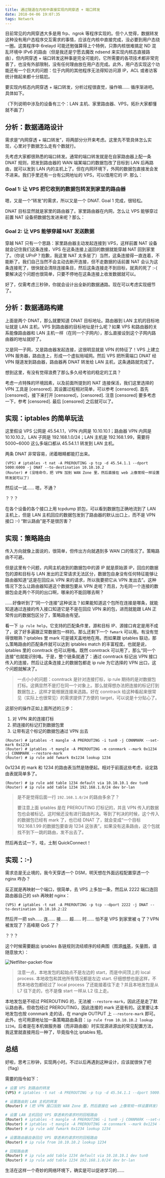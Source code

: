 ```yaml
---
title: 通过隧道在内核中直接实现内网穿透 + 端口转发
date: 2018-04-06 19:07:35
tags: Network
---
```


目前常见的内网穿透大多是用 frp、ngrok 等程序实现的。但个人觉得，数据转发这种没有用户态程序交互需求的事情，应该在内核中直接完成，没必要到用户态绕一圈。这类程序中 6relayd 可能还勉强算得上个特例，只靠内核很难搞定 ND 混乱环境中 IPv6 的路由（但是我还是宁愿去魔改 ndsend 来实现内核态直接路由），但内网穿透 + 端口转发这种事是完全可能的，它所需要的各项技术都非常完善了，也没有外部限制，没有任何理由放在用户态完成。此外，用户态实现这个功能还有一个巨大的问题：位于内网的其他程序无法得知访问源 IP，ACL 或者访客统计做起来都十分尴尬。

要实现内核态内网穿透 + 端口转发，分析过程很直觉，操作嘛…… 循序渐进吧。具体如下。

（下列说明中涉及的设备有三个：LAN 主机、家里路由器、VPS，拓扑大家都懂就不画了）

## 分析：数据通路设计

需求是“内网穿透 + 端口转发”，将两部分分开来考虑。这里先不管具体怎么实现，心里对于数据怎么走有个数就行。

先考虑大家都很熟悉的端口转发。通常的端口转发就是在自家路由器上配一条 DNAT 规则，把发到路由器的 WAN 端某端口的数据包改了目标到 LAN 后再路由，就可以发到 LAN 内的主机上了。但在内网环境下，外网的数据包直接发会发不进来。我们手里还有一台有公网地址的 VPS，可以借用它的 IP. 那么：

### Goal 1: 让 VPS 把它收到的数据包转发到家里的路由器

嗯，又是一个“转发”的需求，所以又是一个 DNAT. Goal 1 完成，很轻松。

DNAT 目标显然就是家里的路由器了。家里路由器在内网，怎么让 VPS 能够穿过前置 NAT 设备把数据包发进来呢？那么：

### Goal 2: 让 VPS 能够穿越 NAT 发送数据

穿越 NAT 只有一个思路：家里路由器主动发起连接到 VPS，这样前置 NAT 设备就会记住我们这条连接，VPS 在这条连接上返回的数据就能穿越 NAT 回到家里了。（你说 UPnP？抱歉，我这里 NAT 太多层了）当然，这条连接得一直连着，不能断了。我们自己当然不会主动去断开连接，但不走数据的话前置 NAT 会认为这条连接死了，很快就会清除连接条目，然后这条连接走不到目标，就真的死了 :-( 要解决这个问题也很简单，只要不停地在这条连接上收发数据就可以。

好了，仅需考虑三秒钟，你就会设计出全新的数据通路。现在可以考虑实现细节了。

## 分析：数据通路构建

上面是两个 DNAT，那么就要知道 DNAT 目标地址。路由器到 LAN 主机的目标地址就是 LAN 主机，VPS 到路由器的目标地址是什么呢？如果 VPS 和路由器的关系能像路由器和 LAN 主机一样（在同一个子网内），那么直接设到这个子网内路由器的地址就好了。

又是同一子网，又是路由器发起连接，这很明显就是 VPN 的特征了！VPS 上建立 VPN 服务器，路由连上，形成一个虚拟局域网。然后 VPS 把所需端口 DNAT 经 VPN 隧道发到路由器，路由器再 DNAT 转发给 LAN 主机，这条通路就完成了。

想到这里，有没有觉得浪费了那么多久经考验的稳定的工具？

考虑一点特殊的环境因素，以及前面所提到的 NAT 连接保活，我们这里选择的 VPN 工具是 [censored]. 其设置过程相对简单，可以参考 [censored]. 首先 [censored]，接下来打开 [censored]，[censored]. 注意 [censored] 要多考虑一下，参考 [censored]. 最后 [censored] 之后就可以了。

## 实现：iptables 的简单玩法

这里假设 VPS 公网是 45.54.1.1，VPN 内网是 10.10.10.1；路由器 VPN 内网是 10.10.10.2，LAN 子网是 192.168.1.0/24；LAN 主机是 192.168.1.99，需要将 5000~6000 这么多端口都从 45.54.1.1 转发到 LAN 主机。

两条 DNAT 非常容易，闭着眼睛都能打出来。

```shell
(VPS) # iptables -t nat -A PREROUTING -p tcp -d 45.54.1.1 --dport 5000:6000 -j DNAT --to-destination 10.10.10.2
(Router) # (没啥命令，把 VPN 加到 WAN Zone 里，然后直接在 web 上像常规一样设置转发就可以了)
```

然后试一试…… 嗯，不通？

？？？

在各个设备的各个接口上用 tcpdump 抓包，可以看到数据包正确地流到了 LAN 主机上，但是 LAN 主机回应的数据包发到了路由器的默认出口上，而不是 VPN 接口 :-) “默认路由”是不是很厉害？

## 实现：策略路由

传入方向就像上面说的，很简单，但传出方向就遇到多 WAN 口的情况了。策略路由不可避。

但是这里有个问题，内网主机收到的数据包中的源 IP 就是原始源 IP，回应的数据包的源和目标与 LAN 发出的正常请求无法区分，数据包自身没有任何特征能够让路由器知道“这是在回应从 VPN 来的请求，所以我要把它从 VPN 发出去”。这种情况下怎么让路由器知道这个数据包要从 VPN 走呢？而且，为毛同一个连接的数据包会走两个不同的出口啊，哪来的不能回哪去啊？

……好像听到了“同一个连接”这种说法？如果能知道这个包所在连接是哪条，就能知道通过连接的传入接口知道它是不是在回应 VPN 来的包，进而就能跟 LAN 正常传出的数据包区分了，策略路由有望。

看一下 `ip rule help`，它支持的匹配条件里，源和目标 IP、源接口肯定是用不成了，说了好多遍跟正常数据包一样的。那么还剩下一个 `fwmark` 可以用。有没有觉得很眼熟？iptables 里 mark 可是铺天盖地地在用。而如果跟 iptables 联动，那么策略路由的匹配条件就可以达到 iptables match 的丰富程度。也就是说，iptables 里的 conntrack 也可以用咯。既然 conntrack 可以用了，那么“同一个连接”也就能识别咯。于是，整个链条就通了：通过 conntrack 标记出 VPN 接口传入的连接，然后让这条连接上的数据包都走 ip rule 为它选择的 VPN 出口，这个问题就解决了。

> 一点小小的问题：conntrack 是针对连接打标，ip rule 期待的是对数据包打标。这俩显然不是打在同一个对象上。那么就得想办法把连接的标记打到数据包上，这样才能根据连接来选路。好在 conntrack 给这种看起来很常见（实际上也很常见）的需求提供了方便的 target，可以说是十分贴心了。

这部分的操作正如上面所述的三步：

1. 对 VPN 来的连接打标
2. 把连接的标记打到数据包里
3. 让带有这个标记的数据包通过 VPN 出去

```shell
(Router) # iptables -t mangle -A PREROUTING -i tun0 -j CONNMARK --set-mark 0x1234
(Router) # iptables -t mangle -A PREROUTING -m connmark --mark 0x1234 -j CONNMARK --restore-mark
(Router) # ip rule add fwmark 0x1234 lookup 1234
```

0x1234 的 mark 和 1234 的路由表当然是随便起。相对于前面这些考虑，设定路由表就简单多了。

```shell
(Router) # ip rule add table 1234 default via 10.10.10.1 dev tun0
(Router) # ip rule add table 1234 192.168.1.0/24 dev br-lan
```

> 是不是觉得后面一行 `192.168.1.0/24` 的路由多余了？
>
> 要注意上面 iptables 是在 PREROUTING 打标记的，并且 VPN 传入的数据包也会被标记。这时候还没有进行路由判决。等到了判决的时候，这个传入的数据包已经有 mark 了，也已经 DNAT 了，就会变成“一个目标 192.168.1.99 的数据包要查询 1234 这张表”。如果没有这条路由，这个包就找不到下一跳的路由，发不出去了。

然后再去试一下，哇，土制 QuickConnect！

## 实现：:-)

需求总是无止境的，我今天穿透一个 DSM，明天想在外面远程配置穿透一个 nginx 咋办？

反正就是再映射一个端口，很简单，去 VPS 上多加一条，然后从 2222 端口连回路由器自己的 ssh 再映射 nginx：

```shell
(VPS) # iptables -t nat -A PREROUTING -p tcp --dport 2222 -j DNAT --to-destination 10.10.10.2:22
```

然后开一把 ssh…… 连…… 接…… 超…… 时…… 怕不是 VPS 到家里被 q 了？VPN 被发现了？高峰期 QoS 了？

？？？

这个时候需要翻出 iptables 各链规则流经顺序的经典图（图源[维基](https://upload.wikimedia.org/wikipedia/commons/3/37/Netfilter-packet-flow.svg)，矢量图，请随意放大）：

![Netfilter-packet-flow](../img/Port-Forwarding-NAT-Traversal-in-Kernel/Netfilter-packet-flow.svg)

> 注意一点，本地发包的起始点不是左边的 start，而是中间顶上的 local process. 本地收包和其他所有情况都是左边 start. 仔细想想也是这样，不然本地收包都经过了 local process 了还能接着往下走？并且本地发包是从 L7 往下走的，也不是像 start 一样从 L2 往上走。

本地发包是不经过 PREROUTING 的，无法被 `--restore-mark`，因此还是走了默认路由表。但收包经过 PREROUTING，因此连接的 mark 还是有的。这里要让本地发包也按 connmark 走的话，在 mangle OUTPUT 上 `--restore-mark` 即可。此外，也可用源地址加一条策略路由条目：`ip rule from 10.10.10.2 lookup 1234`。后者是在本机做服务器（而非路由器）时实现源进源出的常见配置方法，我这里就直接用后一种了，毕竟指令比 iptables 短。

## 总结

好啦，思考三秒钟，实现两小时。不过以后再遇到这种设计，应该就很快了吧（flag）

需要的指令如下：

```sh
# 设置 VPS 到路由的转发
(VPS) # iptables -t nat -A PREROUTING -p tcp -d 45.54.1.1 --dport 5000:6000 -j DNAT --to-destination 10.10.10.2

# 设置路由到 LAN 主机的转发
(Router) # (把 VPN 接口加到 WAN Zone 里，然后直接在 web 上像常规一样设置转发)

# 设置 LAN 主机回应 VPS 穿透来的请求时的回程路由
(Router) # iptables -t mangle -A PREROUTING -i tun0 -j CONNMARK --set-mark 0x1234
(Router) # iptables -t mangle -A PREROUTING -m connmark --mark 0x1234 -j CONNMARK --restore-mark
(Router) # ip rule add fwmark 0x1234 lookup 1234

# 设置路由器自身回应 VPS 穿透来的请求时的回程路由
(Router) # ip rule from 10.10.10.2 lookup 1234

# 回程路由表
(Router) # ip rule add table 1234 default via 10.10.10.1 dev tun0
(Router) # ip rule add table 1234 192.168.1.0/24 dev br-lan
```

生活在这样一个奇妙的网络环境下，确实是可以促进学习的……

